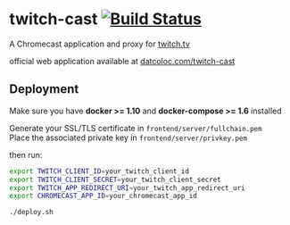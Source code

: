 # twitch-cast [![Build Status](https://travis-ci.org/best-coloc-ever/twitch-cast.svg?branch=master)](https://travis-ci.org/best-coloc-ever/twitch-cast)

A Chromecast application and proxy for [twitch.tv](https://twitch.tv)

official web application available at [datcoloc.com/twitch-cast](https://datcoloc.com/twitch-cast)

## Deployment
Make sure you have **docker >= 1.10** and **docker-compose >= 1.6** installed 

Generate your SSL/TLS certificate in `frontend/server/fullchain.pem`  
Place the associated private key in `frontend/server/privkey.pem`

then run:
```sh
export TWITCH_CLIENT_ID=your_twitch_client_id
export TWITCH_CLIENT_SECRET=your_twitch_client_secret
export TWITCH_APP_REDIRECT_URI=your_twitch_app_redirect_uri
export CHROMECAST_APP_ID=your_chromecast_app_id

./deploy.sh
```
